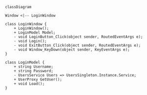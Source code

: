 ﻿```mermaid
classDiagram

Window <|-- LoginWindow

class LoginWindow {
    + LoginWindow();
    + LoginModel Model;
    - void LoginButton_Click(object sender, RoutedEventArgs e);
    - void Login();
    - void ExitButton_Click(object sender, RoutedEventArgs e);
    - void Window_KeyDown(object sender, KeyEventArgs e);
}

class LoginModel {
    + string Username;
    + string Password;
    - UsersService Users => UsersSingleton.Instance.Service;
    + UserProxy GetUser();
    + void Load();
}

```